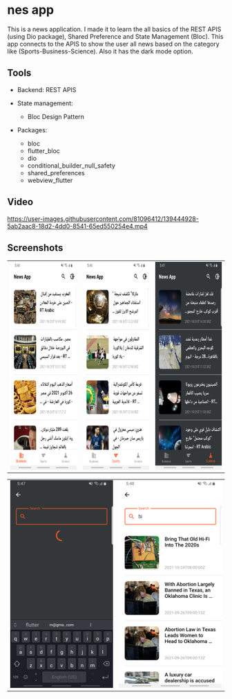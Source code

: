# nes app

This is a news application. I made it to learn the all basics of the REST APIS (using Dio package), Shared Preference and State Management (Bloc). This app connects to the APIS to show the user all news based on the category like (Sports-Business-Science). Also it has the dark mode option.

## Tools

- Backend: REST APIS
- State management:
    - Bloc Design Pattern

- Packages:
    - bloc
    - flutter_bloc
    - dio
    - conditional_builder_null_safety
    - shared_preferences
    - webview_flutter

## Video

https://user-images.githubusercontent.com/81096412/139444928-5ab2aac8-18d2-4dd0-8541-65ed550254e4.mp4

## Screenshots

<table>
  <tr>
    <td><img src="lib/screen_shots/news1.jpg" width=270 height=480></td>
    <td><img src="lib/screen_shots/news2.jpg" width=270 height=480></td>
    <td><img src="lib/screen_shots/news3.jpg" width=270 height=480></td>
  </tr>
 </table>

<table>
  <tr>
    <td><img src="lib/screen_shots/news4.jpg" width=270 height=480></td>
    <td><img src="lib/screen_shots/news5.jpg" width=270 height=480></td>
  </tr>
 </table>
